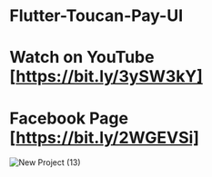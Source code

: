 # Flutter-Toucan-Pay-UI

# Watch on YouTube [https://bit.ly/3ySW3kY]

# Facebook Page [https://bit.ly/2WGEVSi]

![New Project (13)](https://user-images.githubusercontent.com/72684684/131852375-b07fb5ec-b732-49ce-ab5a-d180deec8eba.png)
